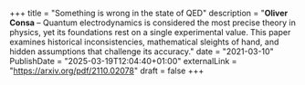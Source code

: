 +++
title = "Something is wrong in the state of QED"
description = "**Oliver Consa** – Quantum electrodynamics is considered the most precise theory in physics, yet its foundations rest on a single experimental value. This paper examines historical inconsistencies, mathematical sleights of hand, and hidden assumptions that challenge its accuracy."
date = "2021-03-10"
PublishDate = "2025-03-19T12:04:40+01:00" 
externalLink = "https://arxiv.org/pdf/2110.02078"
draft = false
+++

